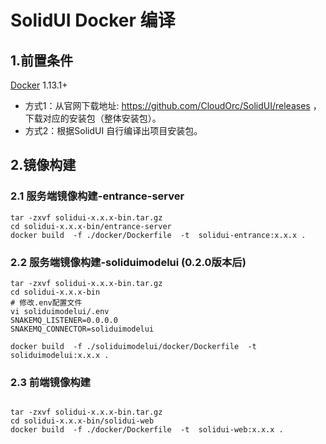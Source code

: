 # SolidUI Docker 编译

## 1.前置条件

[Docker](https://docs.docker.com/engine/install/) 1.13.1+

* 方式1：从官网下载地址: https://github.com/CloudOrc/SolidUI/releases ，下载对应的安装包（整体安装包）。
* 方式2：根据SolidUI 自行编译出项目安装包。

## 2.镜像构建

### 2.1 服务端镜像构建-entrance-server

```shell script
tar -zxvf solidui-x.x.x-bin.tar.gz
cd solidui-x.x.x-bin/entrance-server
docker build  -f ./docker/Dockerfile  -t  solidui-entrance:x.x.x .

```

### 2.2 服务端镜像构建-soliduimodelui (0.2.0版本后)
```shell script
tar -zxvf solidui-x.x.x-bin.tar.gz
cd solidui-x.x.x-bin
# 修改.env配置文件
vi soliduimodelui/.env
SNAKEMQ_LISTENER=0.0.0.0
SNAKEMQ_CONNECTOR=soliduimodelui

docker build  -f ./soliduimodelui/docker/Dockerfile  -t  soliduimodelui:x.x.x .
```



### 2.3 前端镜像构建

```shell script

tar -zxvf solidui-x.x.x-bin.tar.gz
cd solidui-x.x.x-bin/solidui-web
docker build  -f ./docker/Dockerfile  -t  solidui-web:x.x.x .

```

